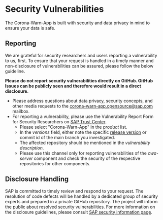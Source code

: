 # Security Vulnerabilities

The Corona-Warn-App is built with security and data privacy in mind to ensure your data is safe.

## Reporting

We are grateful for security researchers and users reporting a vulnerability to us, first. To ensure that your request is handled in a timely manner and non-disclosure of vulnerabilities can be assured, please follow the below guideline.

**Please do not report security vulnerabilities directly on GitHub. GitHub Issues can be publicly seen and therefore would result in a direct disclosure.**

* Please address questions about data privacy, security concepts, and other media requests to the corona-warn-app.opensource@sap.com mailbox.
* For reporting a vulnerability, please use the Vulnerability Report Form for Security Researchers on [SAP Trust Center](https://www.sap.com/about/trust-center/security/incident-management.html).
  * Please select "Corona-Warn-App" in the _product_ list.
  * In the _versions_ field, either note the specific [release version](https://github.com/corona-warn-app/cwa-server/releases) or commit id of the main branch you investigated.
  * The affected repository should be mentioned in the _vulnerability description_.
  * Please use this channel only for reporting vulnerabilities of the _cwa-server_ component and check the security of the respective repositories for other components.

## Disclosure Handling

SAP is committed to timely review and respond to your request. The resolution of code defects will be handled by a dedicated group of security experts and prepared in a private GitHub repository. The project will inform the public about resolved security vulnerabilities. For more information on the disclosure guidelines, please consult [SAP security information page](https://www.sap.com/about/trust-center/security/incident-management.html).
